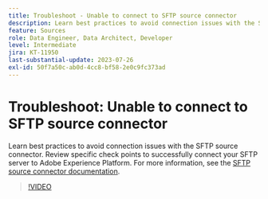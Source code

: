 ```yaml
---
title: Troubleshoot - Unable to connect to SFTP source connector
description: Learn best practices to avoid connection issues with the SFTP source connector. Review specific check points to successfully connect your SFTP server to Adobe Experience Platform.
feature: Sources
role: Data Engineer, Data Architect, Developer
level: Intermediate
jira: KT-11950
last-substantial-update: 2023-07-26
exl-id: 50f7a50c-ab0d-4cc8-bf58-2e0c9fc373ad
---
```

# Troubleshoot: Unable to connect to SFTP source connector

Learn best practices to avoid connection issues with the SFTP source connector. Review specific check points to successfully connect your SFTP server to Adobe Experience Platform. For more information, see the [SFTP source connector documentation](https://experienceleague.adobe.com/docs/experience-platform/sources/connectors/cloud-storage/sftp.html).

>[!VIDEO](https://video.tv.adobe.com/v/3416134?learn=on)
